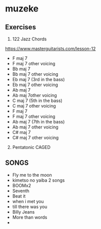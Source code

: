 # muzeke

## Exercises

1. 122 Jazz Chords

https://www.masterguitarists.com/lesson-12

- F maj 7
- F maj 7 other voicing
- Bb maj 7
- Bb maj 7 other voicing
- Eb maj 7 (3rd in the bass)
- Eb maj 7 other voicing
- Ab maj 7
- Ab maj 7other voicing
- C maj 7 (5th in the bass)
- C maj 7 other voicing
- F maj 7
- F maj 7 other voicing
- Ab maj 7 (7th in the bass)
- Ab maj 7 other voicing
- C# maj 7
- C# maj 7 other voicing

2. Pentatonic CAGED


## SONGS

- Fly me to the moon
- kimetso no yaiba 2 songs
- BOOMx2
- Seventh
- Beat it
- when i met you
- till there was you
- Billy Jeans
- More than words
- 
